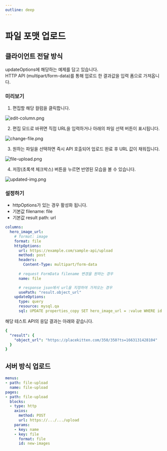 ```yaml
---
outline: deep
---
```


# 파일 포맷 업로드

## 클라이언트 전달 방식

updateOptions에 해당하는 예제를 담고 있습니다.  
HTTP API (multipart/form-data)를 통해 업로드 한 결과값을 입력 폼으로 가져옵니다.

### 미리보기

1. 편집할 해당 컬럼을 클릭합니다.

![](https://files.readme.io/bd6cdb1-edit-column.png "edit-column.png")

2. 편집 모드로 바뀌면 직접 URL을 입력하거나 아래의 파일 선택 버튼이 표시됩니다.

![](https://files.readme.io/a72a65b-change-file.png "change-file.png")

3. 원하는 파일을 선택하면 즉시 API 호출되어 업로드 완료 후 URL 값이 채워집니다.

![](https://files.readme.io/4679f7b-file-upload.png "file-upload.png")

4. 저장(초록색 체크박스) 버튼을 누르면 반영된 모습을 볼 수 있습니다.

![](https://files.readme.io/08d879a-updated-img.png "updated-img.png")

### 설정하기

- httpOptions가 있는 경우 활성화 됩니다.
- 기본값 filename: file
- 기본값 result path: url

```yaml
columns:
  hero_image_url:
    # format: image
    format: file
    httpOptions:
      url: https://example.com/sample-api/upload
      method: post
      headers:
        Content-Type: multipart/form-data
      
      # request FormData filename 변경을 원하는 경우
      name: file

      # response json에서 url을 지정하여 가져오는 경우
      usePath: "result.object_url"
    updateOptions:
      type: query
      resource: mysql.qa
      sql: UPDATE properties_copy SET hero_image_url = :value WHERE id = :id
```

해당 테스트 API의 응답 결과는 아래와 같습니다.

```yaml
{
  "result": {
    "object_url": "https://placekitten.com/350/350?ts=1663131428104"
  }
}
```

## 서버 방식 업로드

```yaml
menus:
- path: file-upload
  name: file-upload
pages:
- path: file-upload
  blocks:
  - type: http
    axios:
      method: POST
      url: https://.../.../upload
    params:
    - key: name
    - key: file
      format: file
      id: new-images
```